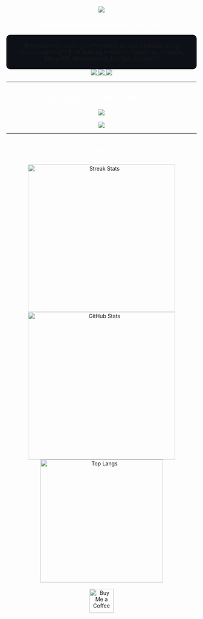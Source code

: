 <img align="right" src="" />

<h1 align="center">
  <img src="https://readme-typing-svg.herokuapp.com/?font=Righteous&size=35&color=FFFFFF&center=true&vCenter=true&width=500&height=70&duration=4000&lines=Hi+There!+%F0%9F%91%8B;+I'm+Dhananjai+Pratap+Singh!;Welcome+to+my+GitHub+Profile!" />
</h1>

<h3 align="center" style="color: #FFFFFF;">
  A passionate software developer from India 🇮🇳
</h3>

<div align="center" style="background-color: #0D1117; padding: 20px; border-radius: 10px;">
  ✪ I’m currently working on **dynamic pricing prediction using machine learning**  
  🌱 I’m learning **Next.js, TypeScript, GraphQL, MongoDB, Microservices, DevOps, Angular**
</div>

<div align="center">
  <a href="mailto:dhananjaips111@example.com">
    <img src="https://img.shields.io/badge/Gmail-333333?style=for-the-badge&logo=gmail&logoColor=red" />
  </a>
  <a href="https://linkedin.com/in/dhananjaips" target="_blank">
    <img src="https://img.shields.io/badge/LinkedIn-0077B5?style=for-the-badge&logo=linkedin&logoColor=white" />
  </a>
  <a href="https://DhananjaiPS.github.io" target="_blank">
     <img src="https://img.shields.io/badge/Portfolio-FF5722?style=for-the-badge&logo=todoist&logoColor=white" />
  </a>
</div>

<hr/>

<h2 align="center" style="color: #FFFFFF;">⚒️ Languages · Frameworks · Tools ⚒️</h2>

<div align="center">
  <img src="https://skillicons.dev/icons?i=python,java,c,C++,html,css,js,ts," />
  <br/><br/>
  <img src="https://skillicons.dev/icons?i=react,arduino,nextjs,graphql,express,prisma,mongodb,mysql" />
</div>

<hr/>

<h2 align="center" style="color: #FFFFFF;">⚡ Stats ⚡</h2>

<div align="center">
  <img width="390" src="https://github-readme-streak-stats.herokuapp.com/?user=DhananjaiPS&count_private=true&theme=dark&border_radius=10" alt="Streak Stats"/>
  <img width="390" src="https://github-readme-stats-salesp07.vercel.app/api?username=DhananjaiPS&count_private=true&show_icons=true&theme=dark&border_radius=10" alt="GitHub Stats"/>
  <br/>
  <img width="325" src="https://github-readme-stats-salesp07.vercel.app/api/top-langs/?username=DhananjaiPS&hide=HTML&langs_count=8&layout=compact&theme=dark&border_radius=10" alt="Top Langs"/>
</div>

<br/>

<div align="center">
  <a href="https://ko-fi.com/V7V4RAK9C" target="_blank">
    <img height="64" src="https://storage.ko-fi.com/cdn/kofi1.png?v=3" alt="Buy Me a Coffee" />
  </a>
</div>
